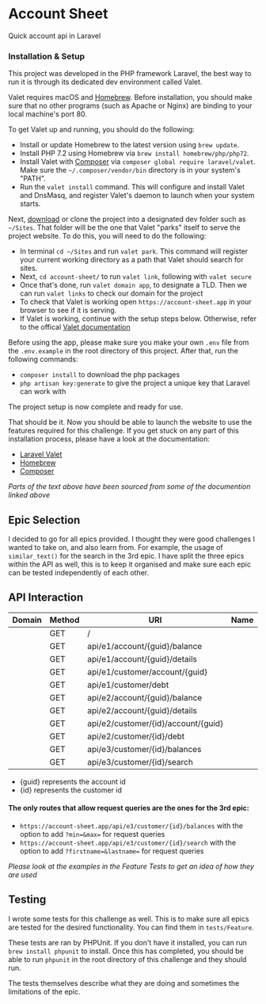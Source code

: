 # Account Sheet

Quick account api in Laravel

### Installation & Setup
This project was developed in the PHP framework Laravel, the best way to run it is through its dedicated dev environment called Valet.

Valet requires macOS and [Homebrew](http://brew.sh/). Before installation, you should make sure that no other programs (such as Apache or Nginx) are binding to your local machine's port 80.

To get Valet up and running, you should do the following:

* Install or update Homebrew to the latest version using ```brew update```.
* Install PHP 7.2 using Homebrew via ```brew install homebrew/php/php72```.
* Install Valet with [Composer](https://getcomposer.org/) via ```composer global require laravel/valet```. Make sure the  ```~/.composer/vendor/bin``` directory is in your system's "PATH".
* Run the ```valet install``` command. This will configure and install Valet and DnsMasq, and register Valet's daemon to launch when your system starts.

Next, [download](https://github.com/dushaunac/account-sheet) or clone the project into a designated dev folder such as ```~/Sites```. That folder will be the one that Valet "parks" itself to serve the project website. To do this, you will need to do the following:

* In terminal ```cd ~/Sites``` and run ```valet park```. This command will register your current working directory as a path that Valet should search for sites.
* Next, ```cd account-sheet/``` to run ```valet link```, following with ```valet secure```
* Once that's done, run ```valet domain app```, to designate a TLD. Then we can run ```valet links``` to check our domain for the project
* To check that Valet is working open ```https://account-sheet.app``` in your browser to see if it is serving.
* If Valet is working, continue with the setup steps below. Otherwise, refer to the offical [Valet documentation](https://laravel.com/docs/5.6/valet)

Before using the app, please make sure you make your own ```.env``` file from the ```.env.example``` in the root directory of this project. After that, run the following commands:

* ```composer install``` to download the php packages
* ```php artisan key:generate``` to give the project a unique key that Laravel can work with

The project setup is now complete and ready for use.

That should be it. Now you should be able to launch the website to use the features required for this challenge. If you get stuck on any part of this installation process, please have a look at the documentation:

* [Laravel Valet](https://laravel.com/docs/5.6/valet)
* [Homebrew](http://brew.sh/)
* [Composer](https://getcomposer.org/doc/)

_Parts of the text above have been sourced from some of the documention linked above_

## Epic Selection

I decided to go for all epics provided. I thought they were good challenges I wanted to take on, and also learn from. For example, the usage of ```similar_text()``` for the search in the 3rd epic. I have split the three epics within the API as well, this is to keep it organised and make sure each epic can be tested independently of each other.

## API Interaction

| Domain | Method   | URI                                 | Name | Action                                              | Middleware |
|--------|----------|-------------------------------------|------|-----------------------------------------------------|------------|
|        | GET      | /                                   |      | Closure                                             | web        |
|        | GET      | api/e1/account/{guid}/balance       |      | App\Http\Controllers\E1\AccountController@balance   | api        |
|        | GET      | api/e1/account/{guid}/details       |      | App\Http\Controllers\E1\AccountController@details   | api        |
|        | GET      | api/e1/customer/account/{guid}      |      | App\Http\Controllers\E1\CustomerController@account  | api        |
|        | GET      | api/e1/customer/debt                |      | App\Http\Controllers\E1\CustomerController@debt     | api        |
|        | GET      | api/e2/account/{guid}/balance       |      | App\Http\Controllers\E2\AccountController@balance   | api        |
|        | GET      | api/e2/account/{guid}/details       |      | App\Http\Controllers\E2\AccountController@details   | api        |
|        | GET      | api/e2/customer/{id}/account/{guid} |      | App\Http\Controllers\E2\CustomerController@account  | api        |
|        | GET      | api/e2/customer/{id}/debt           |      | App\Http\Controllers\E2\CustomerController@debt     | api        |
|        | GET      | api/e3/customer/{id}/balances       |      | App\Http\Controllers\E3\CustomerController@balances | api        |
|        | GET      | api/e3/customer/{id}/search         |      | App\Http\Controllers\E3\CustomerController@search   | api        |

* {guid} represents the account id
* {id} represents the customer id

#### The only routes that allow request queries are the ones for the 3rd epic:

* ```https://account-sheet.app/api/e3/customer/{id}/balances``` with the option to add ```?min=&max=``` for request queries
* ```https://account-sheet.app/api/e3/customer/{id}/search``` with the option to add ```?firstname=&lastname=``` for request queries

_Please look at the examples in the Feature Tests to get an idea of how they are used_

## Testing

I wrote some tests for this challenge as well. This is to make sure all epics are tested for the desired functionality. You can find them in ```tests/Feature```.

These tests are ran by PHPUnit. If you don't have it installed, you can run ```brew install phpunit``` to install. Once this has completed, you should be able to run ```phpunit``` in the root directory of this challenge and they should run.

The tests themselves describe what they are doing and sometimes the limitations of the epic.
